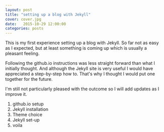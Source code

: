```yaml
---
layout: post
title: "setting up a blog with Jekyll"
cover: cover.jpg
date:   2015-10-29 12:00:00
categories: posts
---
```


This is my first experience setting up a blog with Jekyll. So far not as 
easy as I expected, but at least something is coming up which is usually a 
pleasant feeling.

Following the github.io instructions was less straight forward than what I
initially thought. And although the Jekyll site is very useful I would have
appreciated a step-by-step how to. That's why I thought I would put one
together for the future. 

I'm still not particularly pleased with the outcome so I will add updates as I
improve it.

1. github.io setup
2. Jekyll installation
3. Theme choice
4. Jekyll set-up
5. voila


